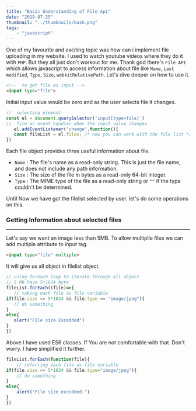 ```yaml
---
title: "Basic Understanding of File Api"
date: "2019-07-25"
thumbnail: "../thumbnails/bash.png"
tags:
    - "javascript"
---
```


 One of my favourite and exciting topic was how can i implement file uploading in my website. I used to watch youtube videos where they do it with `PHP`. But they all just don't workout for me. Thank god there's `File API` which  allows javascript to access information about file like `Name`, `Last modified`, `Type`, `Size`, `webkitRelativePath`. Let's dive deeper on how to use it.
 
 ```HTML
 <!--  to get file as input -->
<input type="file">

 ```
 Initial input value would be zero and as the user selects file it changes.
 ```js
//  selecting element
const el = document.querySelector('input[type=file]')
//  fire an event handler when the input value changes
    el.addEventListener('change',function(){
    const fileList = el.files; /* now you can work with the file list */    
})
 ```
 Each file object provides three useful information about file.
 - `Name` : The file's name as a read-only string. This is just the file name, and does not include any path information. 
 - `Size` : The size of the file in bytes as a read-only 64-bit integer.
 - `Type` : The MIME type of the file as a read-only string or `""` if the type couldn't be determined.

Until Now we have got the filelist selected by user. let's do some operations on this.
 ### Getting Information about selected files
 ---
 Let's say we want an image less than 5MB. To allow multiplle files we can  add multiple attribute to input tag.
 ```HTML
 <input type="file" multiple>
 ```
 It will give us all object in filelist object.
 ```js
// using foreach loop to iterate through all object
// 5 Mb have 5*1024 byte
fileList.forEach((file)=>{
    // taking each file as file variable
if(file.size <= 5*1024 && file.type == "image/jpeg"){
    // do something
}
else{
    alert("File size Excedded")
}
})
 ```
Above I have used ES6 classes. If You are not comfortable with that. Don't worry. I have simplified it further.
```js
fileList.forEach(function(file){
    // referring each file as file variable
if(file.size <= 5*1024 && file.type="image/jpeg"){
    // do something
}
else{
    alert("File size excedded.")
}
})
```



